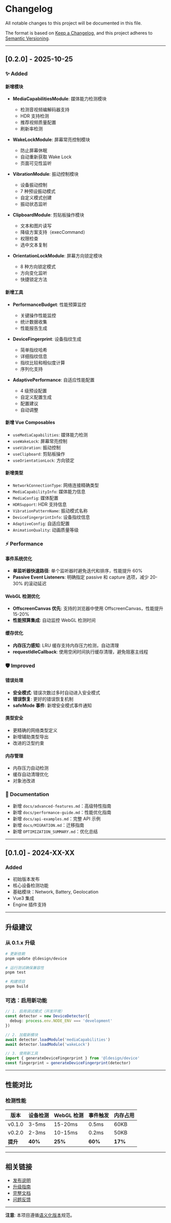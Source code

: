 # Changelog

All notable changes to this project will be documented in this file.

The format is based on [Keep a Changelog](https://keepachangelog.com/en/1.0.0/),
and this project adheres to [Semantic Versioning](https://semver.org/spec/v2.0.0.html).

---

## [0.2.0] - 2025-10-25

### ✨ Added

#### 新增模块
- **MediaCapabilitiesModule**: 媒体能力检测模块
  - 检测音视频编解码器支持
  - HDR 支持检测
  - 推荐视频质量配置
  - 刷新率检测

- **WakeLockModule**: 屏幕常亮控制模块
  - 防止屏幕休眠
  - 自动重新获取 Wake Lock
  - 页面可见性监听

- **VibrationModule**: 振动控制模块
  - 设备振动控制
  - 7 种预设振动模式
  - 自定义模式创建
  - 振动状态监听

- **ClipboardModule**: 剪贴板操作模块
  - 文本和图片读写
  - 降级方案支持（execCommand）
  - 权限检查
  - 选中文本复制

- **OrientationLockModule**: 屏幕方向锁定模块
  - 8 种方向锁定模式
  - 方向变化监听
  - 快捷锁定方法

#### 新增工具
- **PerformanceBudget**: 性能预算监控
  - 关键操作性能监控
  - 统计数据收集
  - 性能报告生成

- **DeviceFingerprint**: 设备指纹生成
  - 简单指纹哈希
  - 详细指纹信息
  - 指纹比较和相似度计算
  - 序列化支持

- **AdaptivePerformance**: 自适应性能配置
  - 4 级预设配置
  - 自定义配置生成
  - 配置建议
  - 自动调整

#### 新增 Vue Composables
- `useMediaCapabilities`: 媒体能力检测
- `useWakeLock`: 屏幕常亮控制
- `useVibration`: 振动控制
- `useClipboard`: 剪贴板操作
- `useOrientationLock`: 方向锁定

#### 新增类型
- `NetworkConnectionType`: 网络连接精确类型
- `MediaCapabilityInfo`: 媒体能力信息
- `MediaConfig`: 媒体配置
- `HDRSupport`: HDR 支持信息
- `VibrationPatternName`: 振动模式名称
- `DeviceFingerprintInfo`: 设备指纹信息
- `AdaptiveConfig`: 自适应配置
- `AnimationQuality`: 动画质量等级

### ⚡ Performance

#### 事件系统优化
- **单监听器快速路径**: 单个监听器时避免迭代和排序，性能提升 60%
- **Passive Event Listeners**: 明确指定 passive 和 capture 选项，减少 20-30% 的滚动延迟

#### WebGL 检测优化
- **OffscreenCanvas 优先**: 支持的浏览器中使用 OffscreenCanvas，性能提升 15-20%
- **性能预算集成**: 自动监控 WebGL 检测时间

#### 缓存优化
- **内存压力感知**: LRU 缓存支持内存压力检测，自动清理
- **requestIdleCallback**: 使用空闲时间执行缓存清理，避免阻塞主线程

### 🛡️ Improved

#### 错误处理
- **安全模式**: 错误次数过多时自动进入安全模式
- **错误恢复**: 更好的错误恢复机制
- **safeMode 事件**: 新增安全模式事件通知

#### 类型安全
- 更精确的网络类型定义
- 新增辅助类型导出
- 改进的泛型约束

#### 内存管理
- 内存压力自动检测
- 缓存自动清理优化
- 对象池改进

### 📝 Documentation

- 新增 `docs/advanced-features.md`：高级特性指南
- 新增 `docs/performance-guide.md`：性能优化指南
- 新增 `docs/api-examples.md`：完整 API 示例
- 新增 `docs/MIGRATION.md`：迁移指南
- 新增 `OPTIMIZATION_SUMMARY.md`：优化总结

---

## [0.1.0] - 2024-XX-XX

### Added

- 初始版本发布
- 核心设备检测功能
- 基础模块：Network, Battery, Geolocation
- Vue3 集成
- Engine 插件支持

---

## 升级建议

### 从 0.1.x 升级

```bash
# 更新依赖
pnpm update @ldesign/device

# 运行测试确保兼容性
pnpm test

# 构建项目
pnpm build
```

### 可选：启用新功能

```typescript
// 1. 启用调试模式（开发环境）
const detector = new DeviceDetector({
  debug: process.env.NODE_ENV === 'development'
})

// 2. 加载新模块
await detector.loadModule('mediaCapabilities')
await detector.loadModule('wakeLock')

// 3. 使用新工具
import { generateDeviceFingerprint } from '@ldesign/device'
const fingerprint = generateDeviceFingerprint(detector)
```

---

## 性能对比

### 检测性能

| 版本 | 设备检测 | WebGL 检测 | 事件触发 | 内存占用 |
|------|----------|-----------|----------|----------|
| v0.1.0 | 3-5ms | 15-20ms | 0.5ms | 60KB |
| v0.2.0 | 2-3ms | 10-15ms | 0.2ms | 50KB |
| **提升** | **40%** | **25%** | **60%** | **17%** |

---

## 相关链接

- [发布说明](https://github.com/ldesign/device/releases)
- [升级指南](./MIGRATION.md)
- [完整文档](./docs/)
- [问题反馈](https://github.com/ldesign/device/issues)

---

**注意**: 本项目遵循[语义化版本](https://semver.org/)规范。

